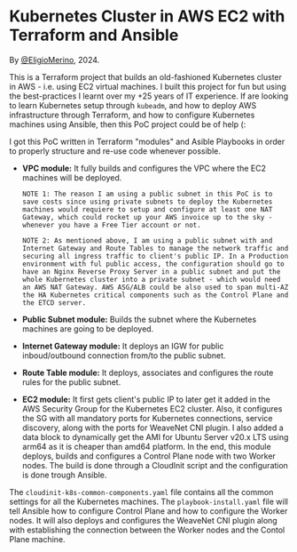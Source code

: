 # Kubernetes Cluster in AWS EC2 with Terraform and Ansible
By [@EligioMerino](https://github.com/eligiomerino), 2024.

This is a Terraform project that builds an old-fashioned Kubernetes cluster in AWS - i.e. using EC2 virtual machines. I built this project for fun but using the best-practices I learnt over my +25 years of IT experience. If are looking to learn Kubernetes setup through `kubeadm`, and how to deploy AWS infrastructure through Terraform, and how to configure Kubernetes machines using Ansible, then this PoC project could be of help (: 

I got this PoC written in Terraform "modules" and Asible Playbooks in order to properly structure and re-use code whenever possible. 

* **VPC module:** It fully builds and configures the VPC where the EC2 machines will be deployed. 
    ```
    NOTE 1: The reason I am using a public subnet in this PoC is to save costs since using private subnets to deploy the Kubernetes machines would requiere to setup and configure at least one NAT Gateway, which could rocket up your AWS invoice up to the sky - whenever you have a Free Tier account or not.
    ```

    ```
    NOTE 2: As mentioned above, I am using a public subnet with and Internet Gateway and Route Tables to manage the network traffic and securing all ingress traffic to client's public IP. In a Production environment with ful public access, the configuration should go to have an Nginx Reverse Proxy Server in a public subnet and put the whole Kubernetes cluster into a private subnet - which would need an AWS NAT Gateway. AWS ASG/ALB could be also used to span multi-AZ the HA Kubernetes critical components such as the Control Plane and the ETCD server.
    ```

* **Public Subnet module:** Builds the subnet where the Kubernetes machines are going to be deployed.

* **Internet Gateway module:** It deploys an IGW for public inboud/outbound connection from/to the public subnet.

* **Route Table module:** It deploys, associates and configures the route rules for the public subnet.

* **EC2 module:** It first gets client's public IP to later get it added in the AWS Security Group for the Kubernetes EC2 cluster. Also, it configures the SG with all mandatory ports for Kubernetes connections, service discovery, along with the ports for WeaveNet CNI plugin. I also added a data block to dynamically get the AMI for Ubuntu Server v20.x LTS using arm64 as it is cheaper than amd64 platform. In the end, this module deploys, builds and configures a Control Plane node with two Worker nodes. The build is done through a CloudInit script and the configuration is done trough Ansible.

The `cloudinit-k8s-common-components.yaml` file contains all the common settings for all the Kubernetes machines. The `playbook-install.yaml` file will tell Ansible how to configure Control Plane and how to configure the Worker nodes. It will also deploys and configures the WeaveNet CNI plugin along with establishing the connection between the Worker nodes and the Contol Plane machine.
